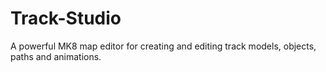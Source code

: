 # Track-Studio
A powerful MK8 map editor for creating and editing track models, objects, paths and animations.
